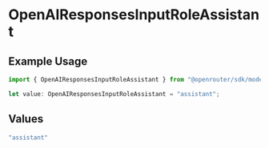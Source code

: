 # OpenAIResponsesInputRoleAssistant

## Example Usage

```typescript
import { OpenAIResponsesInputRoleAssistant } from "@openrouter/sdk/models";

let value: OpenAIResponsesInputRoleAssistant = "assistant";
```

## Values

```typescript
"assistant"
```